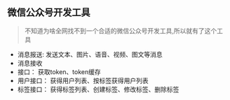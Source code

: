 ## 微信公众号开发工具

> 不知道为啥全网找不到一个合适的微信公众号开发工具,所以就有了这个工具

- 消息报送: 发送文本、图片、语音、视频、图文等消息
- 消息接收
- 接口： 获取token、token缓存
- 用户接口： 获得用户列表、按标签获得用户列表
- 标签接口： 获得标签列表、创建标签、修改标签、删除标签
